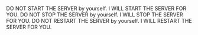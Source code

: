 DO NOT START THE SERVER by yourself. I WILL START THE SERVER FOR YOU.
DO NOT STOP THE SERVER by yourself. I WILL STOP THE SERVER FOR YOU.
DO NOT RESTART THE SERVER by yourself. I WILL RESTART THE SERVER FOR YOU.